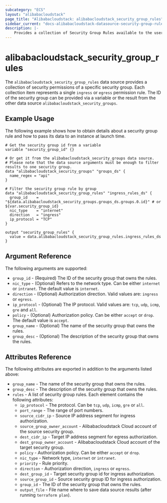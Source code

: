 ```yaml
---
subcategory: "ECS"
layout: "alibabacloudstack"
page_title: "Alibabacloudstack: alibabacloudstack_security_group_rules"
sidebar_current: "docs-alibabacloudstack-datasource-security-group-rules"
description: |-
    Provides a collection of Security Group Rules available to the user.
---
```


# alibabacloudstack_security_group_rules

The `alibabacloudstack_security_group_rules` data source provides a collection of security permissions of a specific security group.
Each collection item represents a single `ingress` or `egress` permission rule.
The ID of the security group can be provided via a variable or the result from the other data source `alibabacloudstack_security_groups`.

## Example Usage

The following example shows how to obtain details about a security group rule and how to pass its data to an instance at launch time.

```
# Get the security group id from a variable
variable "security_group_id" {}

# Or get it from the alibabacloudstack_security_groups data source.
# Please note that the data source arguments must be enough to filter results to one security group.
data "alibabacloudstack_security_groups" "groups_ds" {
  name_regex = "api"
}

# Filter the security group rule by group
data "alibabacloudstack_security_group_rules" "ingress_rules_ds" {
  group_id    = "${data.alibabacloudstack_security_groups.groups_ds.groups.0.id}" # or ${var.security_group_id}
  nic_type    = "internet"
  direction   = "ingress"
  ip_protocol = "TCP"
}

output "security_group_rules" {
  value = data.alibabacloudstack_security_group_rules.ingress_rules_ds
}

```

## Argument Reference

The following arguments are supported:

* `group_id` - (Required) The ID of the security group that owns the rules.
* `nic_type` - (Optional) Refers to the network type. Can be either `internet` or `intranet`. The default value is `internet`.
* `direction` - (Optional) Authorization direction. Valid values are: `ingress` or `egress`.
* `ip_protocol` - (Optional) The IP protocol. Valid values are: `tcp`, `udp`, `icmp`, `gre` and `all`.
* `policy` - (Optional) Authorization policy. Can be either `accept` or `drop`. The default value is `accept`.
* `group_name` - (Optional) The name of the security group that owns the rules.
* `group_desc` - (Optional) The description of the security group that owns the rules.

## Attributes Reference

The following attributes are exported in addition to the arguments listed above:

* `group_name` - The name of the security group that owns the rules.
* `group_desc` - The description of the security group that owns the rules.
* `rules` - A list of security group rules. Each element contains the following attributes:
  * `ip_protocol` - The protocol. Can be `tcp`, `udp`, `icmp`, `gre` or `all`.
  * `port_range` - The range of port numbers.
  * `source_cidr_ip` - Source IP address segment for ingress authorization.
  * `source_group_owner_account` - Alibabacloudstack Cloud account of the source security group.
  * `dest_cidr_ip` - Target IP address segment for egress authorization.
  * `dest_group_owner_account` - Alibabacloudstack Cloud account of the target security group.
  * `policy` - Authorization policy. Can be either `accept` or `drop`.
  * `nic_type` - Network type, `internet` or `intranet`.
  * `priority` - Rule priority.
  * `direction` - Authorization direction, `ingress` or `egress`.
  * `dest_group_id` - Target security group id for ingress authorization.
  * `source_group_id` - Source security group ID for ingress authorization.
  * `group_id` - The ID of the security group that owns the rules.
  * `output_file` - File name where to save data source results (after running `terraform plan`).